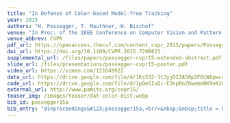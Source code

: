 ```yaml
---
title: "In Defense of Color-based Model-free Tracking"
year: 2015
authors: "H. Possegger, T. Mauthner, H. Bischof"
venue: "In Proc. of the IEEE Conference on Computer Vision and Pattern Recognition"
venue_abbrev: CVPR
pdf_url: https://openaccess.thecvf.com/content_cvpr_2015/papers/Possegger_In_Defense_of_2015_CVPR_paper.pdf
doi_url: https://doi.org/10.1109/CVPR.2015.7298823
supplemental_url: /files/papers/possegger-cvpr15-extended-abstract.pdf
slide_url: /files/presentations/possegger-cvpr15-poster.pdf
video_url: https://vimeo.com/121649922
data_url: https://drive.google.com/file/d/1KsS32-3tJyjDIZA50p2F6LW8pwcoJ8i-/view?usp=sharing
code_url: https://drive.google.com/file/d/1pQeSIuQi-E3npRnZ8wemeBK9eN1G8iWN/view?usp=sharing
external_url: http://www.pamitc.org/cvpr15/
teaser_img: /images/teaser/dat-color-dist.webp
bib_id: possegger15a
bib_entry: "@inproceedings&#123;possegger15a,<br/>&nbsp;&nbsp;title = &#123;&#123;In Defense of Color-based Model-free Tracking&#125;&#125;,<br/>&nbsp;&nbsp;author = &#123;Possegger, Horst and Mauthner, Thomas and Bischof, Horst&#125;,<br/>&nbsp;&nbsp;booktitle = &#123;Proc. of the IEEE Conference on Computer Vision and Pattern Recognition (CVPR)&#125;,<br/>&nbsp;&nbsp;year = &#123;2015&#125;<br/>&#125;"
---
```

